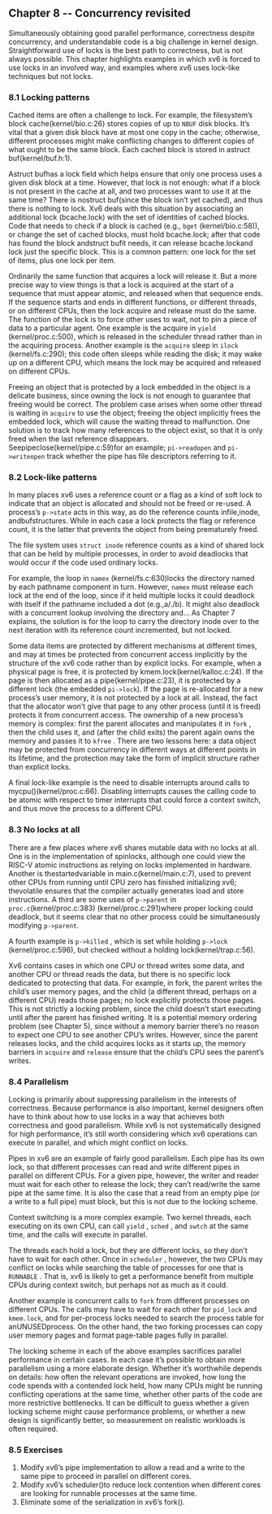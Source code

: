 ## Chapter 8 -- Concurrency revisited

Simultaneously obtaining good parallel performance, correctness despite concurrency, and understandable code is a big challenge in kernel design. Straightforward use of locks is the best path to correctness, but is not always possible. This chapter highlights examples in which xv6 is forced to use locks in an involved way, and examples where xv6 uses lock-like techniques but not locks.

### 8.1 Locking patterns

Cached items are often a challenge to lock. For example, the filesystem’s block cache(kernel/bio.c:26) stores copies of up to `NBUF`  disk blocks. It’s vital that a given disk block have at most one copy in the cache; otherwise, different processes might make conflicting changes to different copies of what ought to be the same block. Each cached block is stored in astruct buf(kernel/buf.h:1).

Astruct bufhas a lock field which helps ensure that only one process uses a given disk block at a time. However, that lock is not enough: what if a block is not present in the cache at all, and two processes want to use it at the same time? There is nostruct buf(since the block isn’t yet cached), and thus there is nothing to lock. Xv6 deals with this situation by associating an additional lock (bcache.lock) with the set of identities of cached blocks. Code that needs to check if a block is cached (e.g., `bget` (kernel/bio.c:58)), or change the set of cached blocks, must hold bcache.lock; after that code has found the block andstruct bufit needs, it can release bcache.lockand lock just the specific block. This is a common pattern: one lock for the set of items, plus one lock per item.

Ordinarily the same function that acquires a lock will release it. But a more precise way to view things is that a lock is acquired at the start of a sequence that must appear atomic, and released when that sequence ends. If the sequence starts and ends in different functions, or different threads, or on different CPUs, then the lock acquire and release must do the same. The function of the lock is to force other uses to wait, not to pin a piece of data to a particular agent. One example is the acquire in `yield`  (kernel/proc.c:500), which is released in the scheduler thread rather than in the acquiring process. Another example is the `acquire` sleep in `ilock` (kernel/fs.c:290); this code often sleeps while reading the disk; it may wake up on a different CPU, which means the lock may be acquired and released on different CPUs.

Freeing an object that is protected by a lock embedded in the object is a delicate business, since owning the lock is not enough to guarantee that freeing would be correct. The problem case arises when some other thread is waiting in `acquire` to use the object; freeing the object implicitly frees the embedded lock, which will cause the waiting thread to malfunction. One solution is to track how many references to the object exist, so that it is only freed when the last reference disappears. Seepipeclose(kernel/pipe.c:59)for an example; `pi->readopen` and `pi->writeopen` track whether the pipe has file descriptors referring to it.

### 8.2 Lock-like patterns

In many places xv6 uses a reference count or a flag as a kind of soft lock to indicate that an object is allocated and should not be freed or re-used. A process’s `p->state`  acts in this way, as do the reference counts infile,inode, andbufstructures. While in each case a lock protects the flag or reference count, it is the latter that prevents the object from being prematurely freed.

The file system uses `struct inode` reference counts as a kind of shared lock that can be held by multiple processes, in order to avoid deadlocks that would occur if the code used ordinary locks.

For example, the loop in `namex`  (kernel/fs.c:630)locks the directory named by each pathname component in turn. However, `namex`  must release each lock at the end of the loop, since if it held multiple locks it could deadlock with itself if the pathname included a dot (e.g.,a/./b). It might also deadlock with a concurrent lookup involving the directory and... As Chapter 7 explains, the solution is for the loop to carry the directory inode over to the next iteration with its reference count incremented, but not locked.

Some data items are protected by different mechanisms at different times, and may at times be protected from concurrent access implicitly by the structure of the xv6 code rather than by explicit locks. For example, when a physical page is free, it is protected by kmem.lock(kernel/kalloc.c:24). If the page is then allocated as a pipe(kernel/pipe.c:23), it is protected by a different lock (the embedded `pi->lock`). If the page is re-allocated for a new process’s user memory, it is not protected by a lock at all. Instead, the fact that the allocator won’t give that page to any other process (until it is freed) protects it from concurrent access. The ownership of a new process’s memory is complex: first the parent allocates and manipulates it in `fork` , then the child uses it, and (after the child exits) the parent again owns the memory and passes it to `kfree`  . There are two lessons here: a data object may be protected from concurrency in different ways at different points in its lifetime, and the protection may take the form of implicit structure rather than explicit locks.

A final lock-like example is the need to disable interrupts around calls to mycpu()(kernel/proc.c:66). Disabling interrupts causes the calling code to be atomic with respect to timer interrupts that could force a context switch, and thus move the process to a different CPU.

### 8.3 No locks at all

There are a few places where xv6 shares mutable data with no locks at all. One is in the implementation of spinlocks, although one could view the RISC-V atomic instructions as relying on locks implemented in hardware. Another is thestartedvariable in main.c(kernel/main.c:7), used to prevent other CPUs from running until CPU zero has finished initializing xv6; thevolatile ensures that the compiler actually generates load and store instructions. A third are some uses of `p->parent` in `proc.c`(kernel/proc.c:383) (kernel/proc.c:291)where proper locking could deadlock, but it seems clear that no other process could be simultaneously modifying `p->parent`.

A fourth example is `p->killed`  , which is set while holding `p->lock`  (kernel/proc.c:596), but checked without a holding lock(kernel/trap.c:56).

Xv6 contains cases in which one CPU or thread writes some data, and another CPU or thread reads the data, but there is no specific lock dedicated to protecting that data. For example, in fork, the parent writes the child’s user memory pages, and the child (a different thread, perhaps on a different CPU) reads those pages; no lock explicitly protects those pages. This is not strictly a locking problem, since the child doesn’t start executing until after the parent has finished writing. It is a potential memory ordering problem (see Chapter 5), since without a memory barrier there’s no reason to expect one CPU to see another CPU’s writes. However, since the parent releases locks, and the child acquires locks as it starts up, the memory barriers in `acquire` and `release`  ensure that the child’s CPU sees the parent’s writes.

### 8.4 Parallelism

Locking is primarily about suppressing parallelism in the interests of correctness. Because performance is also important, kernel designers often have to think about how to use locks in a way that achieves both correctness and good parallelism. While xv6 is not systematically designed for high performance, it’s still worth considering which xv6 operations can execute in parallel, and which
might conflict on locks.

Pipes in xv6 are an example of fairly good parallelism. Each pipe has its own lock, so that different processes can read and write different pipes in parallel on different CPUs. For a given pipe, however, the writer and reader must wait for each other to release the lock; they can’t read/write the same pipe at the same time. It is also the case that a read from an empty pipe (or a write to a full pipe) must block, but this is not due to the locking scheme.

Context switching is a more complex example. Two kernel threads, each executing on its own CPU, can call `yield`  , `sched`  , and `swtch` at the same time, and the calls will execute in parallel.

The threads each hold a lock, but they are different locks, so they don’t have to wait for each other. Once in `scheduler`  , however, the two CPUs may conflict on locks while searching the table of processes for one that is `RUNNABLE`  . That is, xv6 is likely to get a performance benefit from multiple CPUs during context switch, but perhaps not as much as it could.

Another example is concurrent calls to `fork` from different processes on different CPUs. The calls may have to wait for each other for `pid_lock` and `kmem.lock`, and for per-process locks needed to search the process table for anUNUSEDprocess. On the other hand, the two forking processes can copy user memory pages and format page-table pages fully in parallel.

The locking scheme in each of the above examples sacrifices parallel performance in certain cases. In each case it’s possible to obtain more parallelism using a more elaborate design. Whether it’s worthwhile depends on details: how often the relevant operations are invoked, how long the code spends with a contended lock held, how many CPUs might be running conflicting operations at the same time, whether other parts of the code are more restrictive bottlenecks. It can be difficult to guess whether a given locking scheme might cause performance problems, or whether a new design is significantly better, so measurement on realistic workloads is often required.

### 8.5 Exercises

1. Modify xv6’s pipe implementation to allow a read and a write to the same pipe to proceed in parallel on different cores.
2. Modify xv6’s scheduler()to reduce lock contention when different cores are looking for runnable processes at the same time.
3. Eliminate some of the serialization in xv6’s fork().

